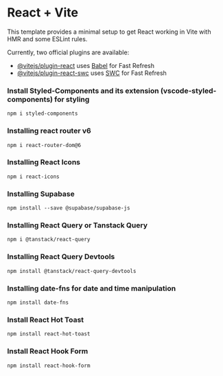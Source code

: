 # React + Vite

This template provides a minimal setup to get React working in Vite with HMR and some ESLint rules.

Currently, two official plugins are available:

- [@vitejs/plugin-react](https://github.com/vitejs/vite-plugin-react/blob/main/packages/plugin-react/README.md) uses [Babel](https://babeljs.io/) for Fast Refresh
- [@vitejs/plugin-react-swc](https://github.com/vitejs/vite-plugin-react-swc) uses [SWC](https://swc.rs/) for Fast Refresh

### Install Styled-Components and its extension (vscode-styled-components) for styling

```
npm i styled-components
```

### Installing react router v6

```
npm i react-router-dom@6
```

### Installing React Icons

```
npm i react-icons
```

### Installing Supabase

```
npm install --save @supabase/supabase-js
```

### Installing React Query or Tanstack Query

```
npm i @tanstack/react-query
```

### Installing React Query Devtools

```
npm install @tanstack/react-query-devtools
```

### Installing date-fns for date and time manipulation

```
npm install date-fns
```

### Install React Hot Toast

```
npm install react-hot-toast
```

### Install React Hook Form

```
npm install react-hook-form
```
